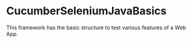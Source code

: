 # CucumberSeleniumJavaBasics
This framework has the basic structure to test various features of a Web App.
